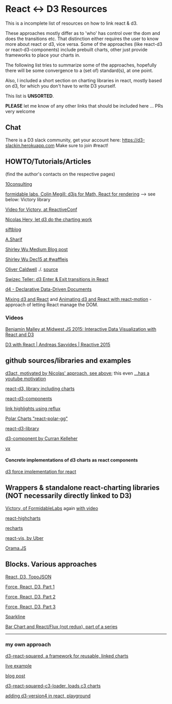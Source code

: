 # React <-> D3 Resources

This is a incomplete list of resources on how to link react & d3.

These approaches mostly differ as to 'who' has control over the dom and does the transitions etc. 
That distinction either requires the user to know more about react or d3, vice versa. Some of the approaches (like react-d3 or react-d3-components) include prebuilt charts, other just provide frameworks to place your charts in.

The following list tries to summarize some of the approaches, hopefully there will be some convergence to a (set of) standard(s), at one point.

Also, I included a short section on charting libraries in react, mostly based on d3, for which you don't have to write D3 yourself.

This list is **UNSORTED**.

**PLEASE** let me know of any other links that should be included here ... PRs very welcome

## Chat
There is a D3 slack community, get your account here: https://d3-slackin.herokuapp.com
Make sure to join #react!

## HOWTO/Tutorials/Articles
(find the author's contacts on the respective pages)

[10consulting](http://10consulting.com/2014/02/19/d3-plus-reactjs-for-charting/)

[formidable labs, Colin Megill: d3js for Math, React for rendering](http://formidablelabs.com/blog/2015/05/21/react-d3-layouts/)
--> see below: Victory library

[Video for Victory, at ReactiveConf](https://www.youtube.com/watch?v=n8TwLWsR40Y)

[Nicolas Hery, let d3 do the charting work](http://nicolashery.com/integrating-d3js-visualizations-in-a-react-app/)

[siftblog](http://blog.siftscience.com/blog/2015/4/6/d-threeact-how-sift-science-made-d3-react-besties)

[A.Sharif](http://busypeoples.github.io/post/d3-with-react-js/)

[Shirley Wu Medium Blog post](https://medium.com/@sxywu/on-d3-react-and-a-little-bit-of-flux-88a226f328f3)

[Shirley Wu Dec15 at #wafflejs](http://slides.com/shirleywu/deck#/)

[Oliver Caldwell](http://oli.me.uk/2015/09/09/d3-within-react-the-right-way/)
./.
[source](https://github.com/Olical/react-faux-dom)

[Swizec Teller: d3 Enter & Exit transitions in React](https://github.com/Swizec/react-d3-enter-exit-transitions)

[d4 - Declarative Data-Driven Documents](https://github.com/joelburget/d4)

[Mixing d3 and React](http://www.macwright.org/2016/10/11/d3-and-react.html) and [Animating d3 and React with react-motion](http://www.macwright.org/2016/10/28/animating-react-and-d3.html) - approach of letting React manage the DOM.



### Videos
[Benjamin Malley at Midwest JS 2015: Interactive Data Visualization with React and D3](https://www.youtube.com/watch?v=nBwm48eM1iY)

[D3 with React | Andreas Savvides | Reactive 2015](https://www.youtube.com/watch?v=NFTWq10bYcs)



## github sources/libraries and examples

[d3act, motivated by Nicolas' approach, see above](https://github.com/AnSavvides/d3act); this even [...has a youtube motivation](https://www.youtube.com/watch?v=6Pbf0n85HH8)

[react-d3, library including charts](https://github.com/esbullington/react-d3)

[react-d3-components](https://github.com/codesuki/react-d3-components)

[link highlights using reflux](https://github.com/pbeshai/linked-highlighting-react-d3-reflux)

[Polar Charts "react-polar-gg"](https://github.com/widged/react-polar-gg)

[react-d3-library](http://react-d3-library.github.io)

[d3-component by Curran Kelleher](https://github.com/curran/d3-component)

[vx](https://github.com/hshoff/vx)



#### Concrete implementations of d3 charts as react components

[d3 force implementation for react](https://github.com/uber/react-vis-force)



## Wrappers & standalone react-charting libraries (NOT necessarily directly linked to D3)

[Victory, of FormidableLabs](https://github.com/FormidableLabs/victory) again [with video](https://www.youtube.com/watch?v=n8TwLWsR40Y)

[react-highcharts](https://github.com/kirjs/react-highcharts)

[recharts](http://recharts.org)

[react-vis, by Uber](https://github.com/uber/react-vis)

[Orama.JS](http://oramajs.com)



## Blocks. Various approaches

[React, D3, TopoJSON](http://bl.ocks.org/herrstucki/9204795)

[Force, React, D3, Part 1](http://bl.ocks.org/sxywu/61a4bd0cfc373cf08884)

[Force, React, D3, Part 2](http://bl.ocks.org/sxywu/1db896c1a38d89ae71b4)

[Force, React, D3, Part 3](http://bl.ocks.org/sxywu/fcef0e6dac231ef2e54b)

[Sparkline](http://bl.ocks.org/milroc/aacdb75156d51d9dbe4d)

[Bar Chart and React/Flux (not redux), part of a series](http://bl.ocks.org/milroc/d22bbf92231876505e5d)



----------

### my own approach

[d3-react-squared, a framework for reusable, linked charts](https://github.com/bgrsquared/d3-react-squared)

[live example](http://bgrsquared.com/dogs/)

[blog post](https://medium.com/@ilikepiecharts/about-using-d3-react-squared-an-example-8cc5e5a6b58e#.lrnxtf7to)

[d3-react-squared-c3-loader, loads c3 charts](https://github.com/bgrsquared/d3-react-squared-c3-loader)

[adding d3-version4 in react, playground](https://medium.com/@ilikepiecharts/playing-with-d3-version-4-react-react-motion-3d04c6eb21c9#.a9v0sze5p)
